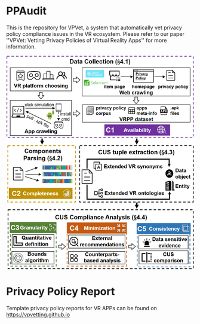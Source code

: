 # PPAudit

This is the repository for VPVet, a system that automatically vet privacy policy compliance issues in the VR ecosystem. Please refer to our paper ''VPVet: Vetting Privacy Policies of Virtual Reality Apps'' for more information.

![VR Platforms](https://github.com/kalamoo/PPAudit/blob/main/doc_figs/fig_system.png)

# Privacy Policy Report

Template privacy policy reports for VR APPs can be found on https://vpvetting.github.io


